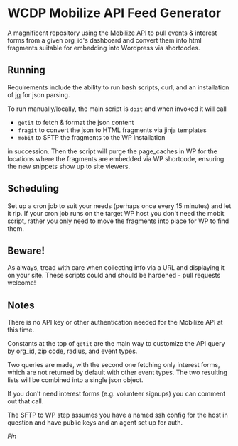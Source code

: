 # WCDP Mobilize API Feed Generator

A magnificent repository using the [Mobilize API](https://github.com/mobilizeamerica/api) to pull events & interest forms from a given org_id's dashboard and convert them into html fragments suitable for embedding into Wordpress via shortcodes.

## Running

Requirements include the ability to run bash scripts, curl, and an installation of [jq](https://jqlang.github.io/jq/download/) for json parsing.

To run manually/locally, the main script is `doit` and when invoked it will call 

* `getit` to fetch & format the json content
* `fragit` to convert the json to HTML fragments via jinja templates
* `mobit` to SFTP the fragments to the WP installation

in succession.  Then the script will purge the page_caches in WP for the locations where the fragments are embedded via WP shortcode, ensuring the new snippets show up to site viewers.

## Scheduling

Set up a cron job to suit your needs (perhaps once every 15 minutes) and let it rip.  If your cron job runs on the target WP host you don't need the mobit script, rather you only need to move the fragments into place for WP to find them.

## Beware!

As always, tread with care when collecting info via a URL and displaying it on your site.  These scripts could and should be hardened - pull requests welcome!

## Notes

There is no API key or other authentication needed for the Mobilize API at this time.

Constants at the top of `getit` are the main way to customize the API query by org_id, zip code, radius, and event types.

Two queries are made, with the second one fetching only interest forms, which are not returned by default with other event types.  The two resulting lists will be combined into a single json object.

If you don't need interest forms (e.g. volunteer signups) you can comment out that call.

The SFTP to WP step assumes you have a named ssh config for the host in question and have public keys and an agent set up for auth.



*Fin*




